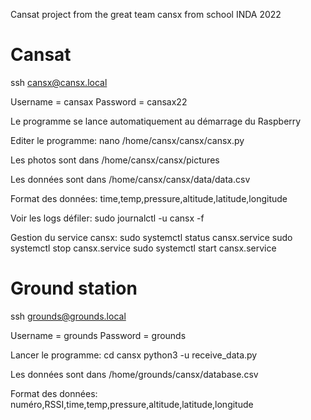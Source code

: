 Cansat project from the great team cansx from school INDA 2022

# Cansat

ssh cansx@cansx.local

Username = cansax
Password = cansax22

Le programme se lance automatiquement au démarrage du Raspberry

Editer le programme:
nano /home/cansx/cansx/cansx.py

Les photos sont dans 
/home/cansx/cansx/pictures

Les données sont dans 
/home/cansx/cansx/data/data.csv

Format des données:
time,temp,pressure,altitude,latitude,longitude

Voir les logs défiler:
sudo journalctl -u cansx -f

Gestion du service cansx:
sudo systemctl status cansx.service
sudo systemctl stop cansx.service
sudo systemctl start cansx.service

# Ground station

ssh grounds@grounds.local

Username = grounds
Password = grounds

Lancer le programme:
cd cansx 
python3 -u receive_data.py

Les données sont dans
/home/grounds/cansx/database.csv

Format des données:
numéro,RSSI,time,temp,pressure,altitude,latitude,longitude
